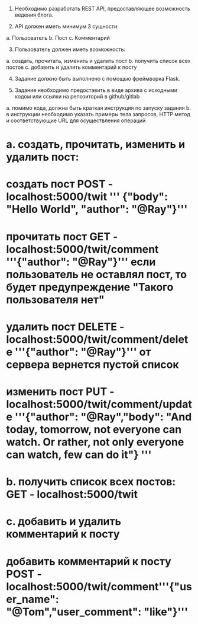 1. Необходимо разработать REST API, предоставляющее возможность ведения блога.

2. API должен иметь минимум 3 сущности:

a. Пользователь
b. Пост
c. Комментарий

3. Пользователь должен иметь возможность:

a. создать, прочитать, изменить и удалить пост
b. получить список всех постов
c. добавить и удалить комментарий к посту

4. Задание должно быть выполнено с помощью фреймворка Flask.

5. Задание необходимо предоставить в виде архива с исходными кодом или ссылки на репозиторий в github/gitlab

a. помимо кода, должна быть краткая инструкция по запуску задания
b. в инструкции необходимо указать примеры тела запросов, HTTP метод и соответствующие URL для осуществления операций

# a. создать, прочитать, изменить и удалить пост:

# создать пост POST - localhost:5000/twit  ''' {"body": "Hello World", "author": "@Ray"}'''

# прочитать пост GET - localhost:5000/twit/comment '''{"author": "@Ray"}''' если пользователь не оставлял пост, то будет предупреждение "Такого пользователя нет"

# удалить пост DELETE - localhost:5000/twit/comment/delete '''{"author": "@Ray"}''' от сервера вернется пустой список 

# изменить пост PUT - localhost:5000/twit/comment/update '''{"author": "@Ray","body": "And today, tomorrow, not everyone can watch. Or rather, not only everyone can watch, few can do it"} '''



# b. получить список всех постов: GET - localhost:5000/twit 



# c. добавить и удалить комментарий к посту 

# добавить комментарий к посту POST - localhost:5000/twit/comment'''{"user_name": "@Tom","user_comment": "like"}'''